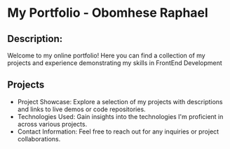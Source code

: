 # My Portfolio - Obomhese Raphael

## Description:
Welcome to my online portfolio! Here you can find a collection of my projects and experience demonstrating my skills in FrontEnd Development

## Projects
* Project Showcase: Explore a selection of my projects with descriptions and links to live demos or code repositories.
* Technologies Used: Gain insights into the technologies I'm proficient in across various projects.
* Contact Information: Feel free to reach out for any inquiries or project collaborations.
